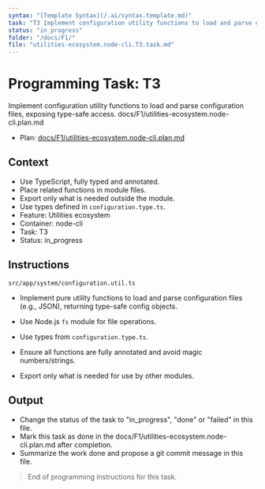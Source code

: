 ```yaml
---
syntax: "[Template Syntax](/.ai/syntax.template.md)"
task: "T3 Implement configuration utility functions to load and parse configuration files, exposing type-safe access."
status: "in_progress"
folder: "/docs/F1/"
file: "utilities-ecosystem.node-cli.T3.task.md"
---
```


# Programming Task: T3

Implement configuration utility functions to load and parse configuration files, exposing type-safe access.
docs/F1/utilities-ecosystem.node-cli.plan.md

- Plan: [docs/F1/utilities-ecosystem.node-cli.plan.md](docs/F1/utilities-ecosystem.node-cli.plan.md)

## Context

- Use TypeScript, fully typed and annotated.
- Place related functions in module files.
- Export only what is needed outside the module.
- Use types defined in `configuration.type.ts`.
- Feature: Utilities ecosystem
- Container: node-cli
- Task: T3
- Status: in_progress

## Instructions

`src/app/system/configuration.util.ts`
 - Implement pure utility functions to load and parse configuration files (e.g., JSON), returning type-safe config objects.
 - Use Node.js `fs` module for file operations.
 - Use types from `configuration.type.ts`.

- Ensure all functions are fully annotated and avoid magic numbers/strings.
- Export only what is needed for use by other modules.

## Output

- Change the status of the task to "in_progress", "done" or "failed" in this file.
- Mark this task as done in the docs/F1/utilities-ecosystem.node-cli.plan.md after completion.
- Summarize the work done and propose a git commit message in this file.

> End of programming instructions for this task.
